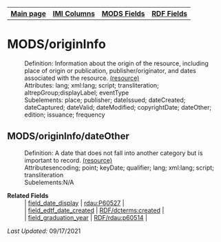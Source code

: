 <!DOCTYPE html>
<html>

<body>
<table style="width:100%">
  <tr>
    <th><a href="index.md">Main page</a></th>
	<th><a href="IMI.md">IMI Columns</a></th>
    <th><a href="MODS.md">MODS Fields</a></th>
    <th><a href="RDF.md">RDF Fields</a></th>
  </tr>
</table>



<h1>MODS/originInfo</h1>
<dl>
  <dd>Definition: Information about the origin of the resource, including place of origin or publication, publisher/originator, and dates associated with the resource. <a href="https://www.loc.gov/standards/mods/userguide/origininfo.html"> (resource)</a></dd>
  <dd>Attributes: lang; xml:lang; script; transliteration; altrepGroup;displayLabel; eventType</dd>
  <dd>Subelements:  place; publisher; dateIssued; dateCreated; dateCaptured; dateValid; dateModified; copyrightDate; dateOther; edition; issuance; frequency</dd>
</dl>

<h2>MODS/originInfo/dateOther</h2>
<dl>
  <dd>Definition: A date that does not fall into another category but is important to record. <a href="https://www.loc.gov/standards/mods/userguide/origininfo.html#dateother">(resource)</a></dd>
  <dd>Attributesencoding; point; keyDate; qualifier; lang; xml:lang; script; transliteration</dd>
  <dd>Subelements:N/A</dd>
</dl>

<dl>
	<dt><b>Related Fields</b></dt>
		<dd>| <a href="date.display.md">field_date_display</a> | <a href="rdf.rdau.p60527.md">rdau:P60527</a> | </dd>
		<dd>| <a href="date.encoded.md">field_edtf_date_created</a> | <a href="rdf.dcterms.created.md">RDF/dcterms:created</a> | </dd>
		<dd>| <a href="field_graduation_year.md">field_graduation_year</a> | <a href="rdf.rdau.p60514.md">RDF/rdau:p60514</a> | </dd>
</dl>
<p><i>Last Updated: </i>09/17/2021</p>
</body>
</html>
